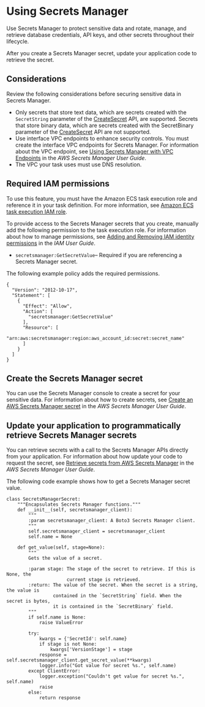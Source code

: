 # Using Secrets Manager<a name="secrets-app-secrets-manager"></a>

Use Secrets Manager to protect sensitive data and rotate, manage, and retrieve database credentials, API keys, and other secrets throughout their lifecycle\.

After you create a Secrets Manager secret, update your application code to retrieve the secret\.

## Considerations<a name="secrets-app-secrets-manager-considerations"></a>

Review the following considerations before securing sensitive data in Secrets Manager\.
+ Only secrets that store text data, which are secrets created with the `SecretString` parameter of the [CreateSecret](https://docs.aws.amazon.com/secretsmanager/latest/apireference/API_CreateSecret.html) API, are supported\. Secrets that store binary data, which are secrets created with the SecretBinary parameter of the [CreateSecret](https://docs.aws.amazon.com/secretsmanager/latest/apireference/API_CreateSecret.html) API are not supported\.
+ Use interface VPC endpoints to enhance security controls\. You must create the interface VPC endpoints for Secrets Manager\. For information about the VPC endpoint, see [Using Secrets Manager with VPC Endpoints](https://docs.aws.amazon.com/secretsmanager/latest/userguide/vpc-endpoint-overview.html) in the *AWS Secrets Manager User Guide*\.
+ The VPC your task uses must use DNS resolution\.

## Required IAM permissions<a name="secrets-app-secrets-manager-iam"></a>

To use this feature, you must have the Amazon ECS task execution role and reference it in your task definition\. For more information, see [Amazon ECS task execution IAM role](task_execution_IAM_role.md)\.

To provide access to the Secrets Manager secrets that you create, manually add the following permission to the task execution role\. For information about how to manage permissions, see [Adding and Removing IAM identity permissions](https://docs.aws.amazon.com/IAM/latest/UserGuide/access_policies_manage-attach-detach.html) in the *IAM User Guide*\.
+ `secretsmanager:GetSecretValue`– Required if you are referencing a Secrets Manager secret\.

The following example policy adds the required permissions\.

```
{
  "Version": "2012-10-17",
  "Statement": [
    {
      "Effect": "Allow",
      "Action": [
        "secretsmanager:GetSecretValue"
      ],
      "Resource": [
        "arn:aws:secretsmanager:region:aws_account_id:secret:secret_name"
      ]
    }
  ]
}
```

## Create the Secrets Manager secret<a name="secrets-app-secrets-manager-create-secret"></a>

You can use the Secrets Manager console to create a secret for your sensitive data\. For information about how to create secrets, see [Create an AWS Secrets Manager secret](https://docs.aws.amazon.com/secretsmanager/latest/userguide/create_secret.html) in the *AWS Secrets Manager User Guide*\.

## Update your application to programmatically retrieve Secrets Manager secrets<a name="secrets-app-secrets-manager-update-app"></a>

You can retrieve secrets with a call to the Secrets Manager APIs directly from your application\. For information about how update your code to request the secret, see [Retrieve secrets from AWS Secrets Manager](https://docs.aws.amazon.com/secretsmanager/latest/userguide/retrieving-secrets.html) in the *AWS Secrets Manager User Guide*\.

The following code example shows how to get a Secrets Manager secret value\.

```
class SecretsManagerSecret:
    """Encapsulates Secrets Manager functions."""
    def __init__(self, secretsmanager_client):
        """
        :param secretsmanager_client: A Boto3 Secrets Manager client.
        """
        self.secretsmanager_client = secretsmanager_client
        self.name = None

    def get_value(self, stage=None):
        """
        Gets the value of a secret.

        :param stage: The stage of the secret to retrieve. If this is None, the
                      current stage is retrieved.
        :return: The value of the secret. When the secret is a string, the value is
                 contained in the `SecretString` field. When the secret is bytes,
                 it is contained in the `SecretBinary` field.
        """
        if self.name is None:
            raise ValueError

        try:
            kwargs = {'SecretId': self.name}
            if stage is not None:
                kwargs['VersionStage'] = stage
            response = self.secretsmanager_client.get_secret_value(**kwargs)
            logger.info("Got value for secret %s.", self.name)
        except ClientError:
            logger.exception("Couldn't get value for secret %s.", self.name)
            raise
        else:
            return response
```